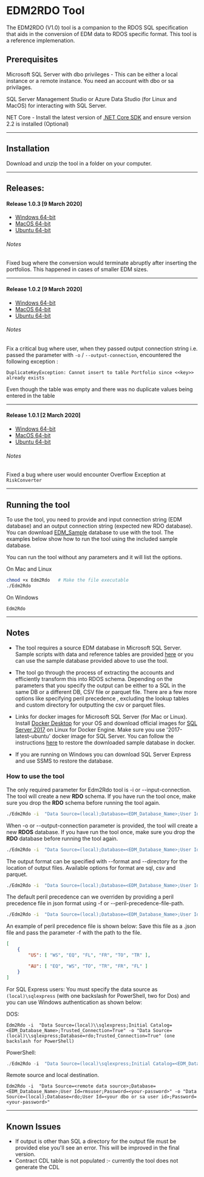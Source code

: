 # **EDM2RDO Tool** #

The EDM2RDO (V1.0) tool is a companion to the RDOS SQL specification that aids in the conversion of EDM data to RDOS specific format. This tool is a reference implemenation.

## **Prerequisites** ##

Microsoft SQL Server with dbo privileges  - This can be either a local instance or a remote instance. You need an account with dbo or sa privilages.

SQL Server Management Studio or Azure Data Studio (for Linux and MacOS) for interacting with SQL Server.

NET Core - Install the latest version of [.NET Core SDK](https://dotnet.microsoft.com/download) and ensure version 2.2 is installed (Optional)

***

## **Installation** ###

Download and unzip the tool in a folder on your computer.

***

## Releases: 

#### Release 1.0.3 [9 March 2020]


- [Windows 64-bit](https://rmsimport.blob.core.windows.net/public/Edm2Rdos_V1/v1.0.3/edm2rdo-ubuntu-x64.zip)
- [MacOS 64-bit](https://rmsimport.blob.core.windows.net/public/Edm2Rdos_V1/v1.0.3/edm2rdo-osx-x64.zip)
- [Ubuntu 64-bit](https://rmsimport.blob.core.windows.net/public/Edm2Rdos_V1/v1.0.3/edm2rdo-ubuntu-x64.zip)


###### Notes
Fixed bug where the conversion would terminate abruptly after inserting the portfolios. This happened in cases of smaller EDM sizes.


---

#### Release 1.0.2 [9 March 2020]


- [Windows 64-bit](https://rmsimport.blob.core.windows.net/public/Edm2Rdos_V1/v1.0.2/edm2rdo-ubuntu-x64.zip)
- [MacOS 64-bit](https://rmsimport.blob.core.windows.net/public/Edm2Rdos_V1/v1.0.2/edm2rdo-osx-x64.zip)
- [Ubuntu 64-bit](https://rmsimport.blob.core.windows.net/public/Edm2Rdos_V1/v1.0.2/edm2rdo-ubuntu-x64.zip)


###### Notes
Fix a critical bug where user, when they passed output connection string
i.e. passed the parameter with `-o` / `--output-connection`,  encountered the following exception :

`DuplicateKeyException: Cannot insert to table Portfolio since <<key>> already exists`

Even though the table was empty and there was no duplicate values being entered in the table

---

#### Release 1.0.1 [2 March 2020]


- [Windows 64-bit](https://rmsimport.blob.core.windows.net/public/Edm2Rdos_V1/v1.0.1/edm2rdo-ubuntu-x64.zip)
- [MacOS 64-bit](https://rmsimport.blob.core.windows.net/public/Edm2Rdos_V1/v1.0.1/edm2rdo-osx-x64.zip)
- [Ubuntu 64-bit](https://rmsimport.blob.core.windows.net/public/Edm2Rdos_V1/v1.0.1/edm2rdo-ubuntu-x64.zip)


###### Notes
Fixed a bug where user would encounter Overflow Exception at `RiskConverter`


***

## **Running the tool** ###

To use the tool, you need to provide and input connection string (EDM database) and an output connection string (expected new RDO database).
You can download [EDM_Sample](https://rmsimport.blob.core.windows.net/public/Edm2Rdos_V1/Edm2Rdos_Sample.zip) database to use with the tool.  The examples below show how to run the tool using the included sample database.

You can run the tool without any parameters and it will list the options.

On Mac and Linux

```bash
chmod +x Edm2Rdo   # Make the file executable 
./Edm2Rdo
```

On Windows

```dos
Edm2Rdo
```
***

## **Notes** ###

* The tool requires a source EDM database in Microsoft SQL Server. Sample scripts with data and reference tables are provided [here](../schema/sql) or you can use the sample database provided above to use the tool.

* The tool go through the process of extracting the accounts and efficiently transform this into RDOS schema.
Depending on the parameters that you specify the output can be either to a SQL in the same DB or a different DB, CSV file or parquet file.
There are a few more options like specifying peril precedence , excluding the lookup tables and custom directory for outputting the csv or parquet files.

* Links for docker images for Microsoft SQL Server (for Mac or Linux).
    Install [Docker Desktop](https://www.docker.com/products/docker-desktop) for your OS and download official images for [SQL Server 2017](https://hub.docker.com/_/microsoft-mssql-server) on Linux for Docker Engine. Make sure you use '2017-latest-ubuntu' docker image for SQL Server. You can follow the instructions [here](https://docs.microsoft.com/en-us/sql/linux/tutorial-restore-backup-in-sql-server-container?view=sql-server-2017) to restore the downloaded sample database in docker.
* If you are running on Windows you can download SQL Server Express and use SSMS to restore the database.

### **How to use the tool** ###

The only required parameter for Edm2Rdo tool is -i or --input-connection. The tool will create a new **RDO** schema. If you have run the tool once, make sure you drop the **RDO** schema before running the tool again.

```bash
./Edm2Rdo -i  "Data Source=(local);Database=<EDM_Database_Name>;User Id=<your dbo or sa user id>;Password=<your-password>"
```

When -o or --output-connection parameter is provided, the tool will create a new **RDOS** database. If you have run the tool once, make sure you drop the **RDO** database before running the tool again.

```bash
./Edm2Rdo -i  "Data Source=(local);Database=<EDM_Database_Name>;User Id=<your dbo or sa user id>;Password=<your-password>" -o "Data Source=(local);Database=rdo;User Id=<your dbo or sa user id>;Password=<your-password>"
```

The output format can be specified with --format and --directory for the location of output files. Available options for format are sql, csv and parquet.

```bash
./Edm2Rdo -i  "Data Source=(local);Database=<EDM_Database_Name>;User Id=<your dbo or sa user id>;Password=<your-password>" --directory <your local path> --format csv
```

The default peril precedence can we overriden by providing a peril precedence file in json format using -f or --peril-precedence-file-path.

```bash
./Edm2Rdo -i  "Data Source=(local);Database=<EDM_Database_Name>;User Id=<your dbo or sa user id>;Password=<your-password>" -f <local path to peril precedence file>
```

An example of peril precedence file is shown below:
Save this file as a .json file and pass the parameter -f with the path to the file.

```json
[
    {
        "US": [ "WS", "EQ", "FL", "FR", "TO", "TR" ],

        "AU": [ "EQ", "WS", "TO", "TR", "FR", "FL" ]
    }
]
```

For SQL Express users: You must specify the data source as `(local)\sqlexpress` (with one backslash for PowerShell, two for Dos) and you can use Windows authentication as shown below:

DOS:

```dos
Edm2Rdo -i  "Data Source=(local)\\sqlexpress;Initial Catalog=<EDM_Database_Name>;Trusted_Connection=True" -o "Data Source=(local)\\sqlexpress;Database=rdo;Trusted_Connection=True" (one backslash for PowerShell)
```

PowerShell:

```powershell
./Edm2Rdo -i  "Data Source=(local)\sqlexpress;Initial Catalog=<EDM_Database_Name>;Trusted_Connection=True" -o "Data Source=(local)\sqlexpress;Database=rdo;Trusted_Connection=True" (one backslash for PowerShell)
```

Remote source and local destination.

```dos
Edm2Rdo -i  "Data Source=<remote data source>;Database=<EDM_Database_Name>;User Id=rmsuser;Password=<your-password>" -o "Data Source=(local);Database=rdo;User Id=<your dbo or sa user id>;Password=<your-password>"
```
***
## **Known Issues** 

* If output is other than SQL a directory for the output file must be provided else you'll see an error. This will be improved in the final version.
* Contract CDL table is not populated :- currently the tool does not generate the CDL 